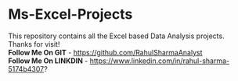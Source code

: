 # Ms-Excel-Projects
This repository contains all the Excel based Data Analysis projects.<br>
Thanks for visit!<br>
<b>Follow Me On GIT</b> - https://github.com/RahulSharmaAnalyst<br>
<b>Follow Me On LINKDIN</b> - https://www.linkedin.com/in/rahul-sharma-5174b4307?
